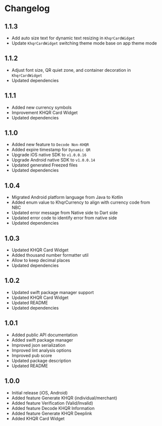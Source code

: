 # Changelog

## 1.1.3
- Add auto size text for dynamic text resizing in `KhqrCardWidget`
- Update `KhqrCardWidget` switching theme mode base on app theme mode

## 1.1.2
- Adjust font size, QR quiet zone, and container decoration in `KhqrCardWidget`
- Updated dependencies

## 1.1.1
- Added new currency symbols
- Improvement KHQR Card Widget
- Updated dependencies

## 1.1.0
- Added new feature to `Decode Non-KHQR`
- Added expire timestamp for `Dynamic QR`
- Upgrade iOS native SDK to `v1.0.0.16`
- Upgrade Android native SDK to `v1.0.0.14`
- Updated generated Freezed files
- Updated dependencies

## 1.0.4
- Migrated Android platform language from Java to Kotlin
- Added enum value to KhqrCurrency to align with currency code from NBC
- Updated error message from Native side to Dart side
- Updated error code to identify error from native side
- Updated dependencies

## 1.0.3
- Updated KHQR Card Widget
- Added thousand number formatter util
- Allow to keep decimal places
- Updated dependencies

## 1.0.2
- Updated swift package manager support
- Updated KHQR Card Widget
- Updated README
- Updated dependencies

## 1.0.1
- Added public API documentation
- Added swift package manager
- Improved json serialization
- Improved lint analysis options
- Improved pub score
- Updated package description
- Updated README

## 1.0.0
- Initial release (iOS, Android)
- Added feature Generate KHQR (individual/merchant)
- Added feature Verification (Valid/Invalid)
- Added feature Decode KHQR Information
- Added feature Generate KHQR Deeplink
- Added KHQR Card Widget